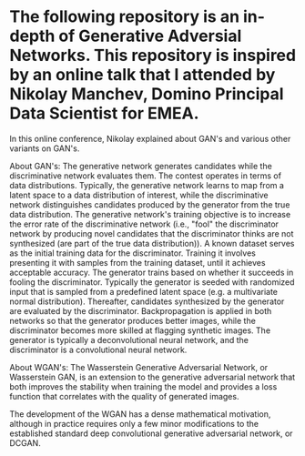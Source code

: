 # The following repository is an in-depth of Generative Adversial Networks. This repository is inspired by an online talk that I attended by Nikolay Manchev, Domino Principal Data Scientist for EMEA.

In this online conference, Nikolay explained about GAN's and various other variants on GAN's.

About GAN's:
The generative network generates candidates while the discriminative network evaluates them.
The contest operates in terms of data distributions. Typically, the generative network learns to map from a latent space to a data distribution of interest, while the discriminative network distinguishes candidates produced by the generator from the true data distribution. 
The generative network's training objective is to increase the error rate of the discriminative network (i.e., "fool" the discriminator network by producing novel candidates that the discriminator thinks are not synthesized (are part of the true data distribution)).
A known dataset serves as the initial training data for the discriminator. Training it involves presenting it with samples from the training dataset, until it achieves acceptable accuracy. The generator trains based on whether it succeeds in fooling the discriminator.
Typically the generator is seeded with randomized input that is sampled from a predefined latent space (e.g. a multivariate normal distribution). Thereafter, candidates synthesized by the generator are evaluated by the discriminator. Backpropagation is applied in both networks so that the generator produces better images, while the discriminator becomes more skilled at flagging synthetic images.
The generator is typically a deconvolutional neural network, and the discriminator is a convolutional neural network.

About WGAN's:
The Wasserstein Generative Adversarial Network, or Wasserstein GAN, is an extension to the generative adversarial network that both improves the stability when training the model and provides a loss function that correlates with the quality of generated images.

The development of the WGAN has a dense mathematical motivation, although in practice requires only a few minor modifications to the established standard deep convolutional generative adversarial network, or DCGAN.

